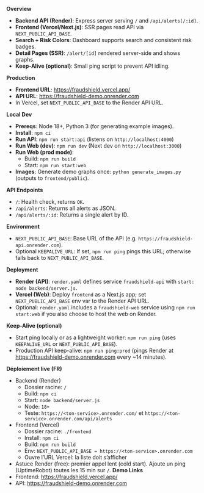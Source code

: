 **Overview**
- **Backend API (Render)**: Express server serving `/` and `/api/alerts[/:id]`.
- **Frontend (Vercel/Next.js)**: SSR pages read API via `NEXT_PUBLIC_API_BASE`.
- **Search + Risk Colors**: Dashboard supports search and consistent risk badges.
- **Detail Pages (SSR)**: `/alert/[id]` rendered server-side and shows graphs.
- **Keep-Alive (optional)**: Small ping script to prevent API idling.

**Production**
- **Frontend URL**: https://fraudshield.vercel.app/
- **API URL**: https://fraudshield-demo.onrender.com
- In Vercel, set `NEXT_PUBLIC_API_BASE` to the Render API URL.

**Local Dev**
- **Prereqs**: Node 18+, Python 3 (for generating example images).
- **Install**: `npm ci`
- **Run API**: `npm run start:api` (listens on `http://localhost:4000`)
- **Run Web (dev)**: `npm run dev` (Next dev on `http://localhost:3000`)
- **Run Web (prod mode)**:
  - Build: `npm run build`
  - Start: `npm run start:web`
- **Images**: Generate demo graphs once: `python generate_images.py` (outputs to `frontend/public`).

**API Endpoints**
- `/`: Health check, returns `OK`.
- `/api/alerts`: Returns all alerts as JSON.
- `/api/alerts/:id`: Returns a single alert by ID.

**Environment**
- `NEXT_PUBLIC_API_BASE`: Base URL of the API (e.g. `https://fraudshield-api.onrender.com`).
- Optional `KEEPALIVE_URL`: If set, `npm run ping` pings this URL; otherwise falls back to `NEXT_PUBLIC_API_BASE`.

**Deployment**
- **Render (API)**: `render.yaml` defines service `fraudshield-api` with `start: node backend/server.js`.
- **Vercel (Web)**: Deploy `frontend` as a Next.js app; set `NEXT_PUBLIC_API_BASE` env var to the Render API URL.
- Optional: `render.yaml` includes a `fraudshield-web` service using `npm run start:web` if you also choose to host the web on Render.

**Keep-Alive (optional)**
- Start ping locally or as a lightweight worker: `npm run ping` (uses `KEEPALIVE_URL` or `NEXT_PUBLIC_API_BASE`).
- Production API keep-alive: `npm run ping:prod` (pings Render at https://fraudshield-demo.onrender.com every ~14 minutes).

**Déploiement live (FR)**
- Backend (Render)
  - Dossier racine: `/`
  - Build: `npm ci`
  - Start: `node backend/server.js`
  - Node: `18+`
  - Teste: `https://<ton-service>.onrender.com/` et `https://<ton-service>.onrender.com/api/alerts`
- Frontend (Vercel)
  - Dossier racine: `./frontend`
  - Install: `npm ci`
  - Build: `npm run build`
  - Env: `NEXT_PUBLIC_API_BASE = https://<ton-service>.onrender.com`
  - Ouvre l’URL Vercel: la liste doit s’afficher
- Astuce Render (free): premier appel lent (cold start). Ajoute un ping (UptimeRobot) toutes les 15 min sur `/`.
**Demo Links**
- Frontend: https://fraudshield.vercel.app/
- API: https://fraudshield-demo.onrender.com
